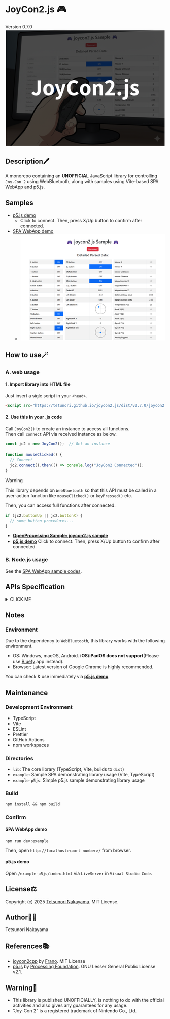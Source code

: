 # JoyCon2.js 🎮

Version 0.7.0  
<img src="./images/keyVisual.png" width="640px"/>  

## Description🖊️

A monorepo containing an **UNOFFICIAL** JavaScript library for controlling `Joy-Con 2` using WebBluetooth, along with samples using Vite-based SPA WebApp and p5.js.

## Samples

- [p5.js demo](https://tetunori.github.io/joycon2.js/sample/)
  - Click to connect. Then, press X/Up button to confirm after connected.
- [SPA WebApp demo](https://tetunori.github.io/joycon2.js/example/dist/)  
  - <img src="./images/webapp.png" width="640px"/>

## How to use🪄

### A. web usage

#### 1. Import library into HTML file
Just insert a sigle script in your `<head>`.  
```html 
<script src="https://tetunori.github.io/joycon2.js/dist/v0.7.0/joycon2.js"></script>
```

#### 2. Use this in your .js code
Call `JoyCon2()` to create an instance to access all functions.  
Then call `connect` API via received instance as below.


```javascript
const jc2 = new JoyCon2();  // Get an instance

function mouseClicked() {
  // Connect
  jc2.connect().then(() => console.log("JoyCon2 Connected"));
}
```
> [!WARNING]
> This library depends on `WebBluetooth` so that this API must be called in a user-action function like `mouseClicked()` or `keyPressed()` etc.

Then, you can access full functions after connected.
```javascript
if (jc2.buttonUp || jc2.buttonX) {
  // some button procedures...
}
```
- **[OpenProcessing Sample: joycon2.js sample](https://openprocessing.org/sketch/1716380)**
- **[p5.js demo](https://tetunori.github.io/joycon2.js/sample/)**
Click to connect. Then, press X/Up button to confirm after connected.


### B. Node.js usage
See the [SPA WebApp sample codes](https://github.com/tetunori/joycon2.js/tree/main/example/).


## APIs Specification
<details><summary>CLICK ME</summary>

### API List

- [Constructor](#Constructor)
- [Methods](#Methods)
- [Properties](#Properties)

### Constructor
```javascript
new JoyCon2()
```

Parameters: None  
  
Return: joycon2.js instance  

### Methods
#### connect
```javascript
connect()
```

Overview:  
Connect with Joy-Con 2.

Type: `async`  
  
Parameters: None  
  
Return: `Promise<void>`  

Notes:  
Connection success or failure can be captured using then/catch methods.
```javascript
// Consider `jc2` to be joycon2.js instance
jc2.connect()
  .then(() => {
    console.log("✅ JoyCon2 Connected");
  })
  .catch((err) => {
    console.error("❌ JoyCon2 Connection failed:", err);
  });
```

#### disconnect
```javascript
disconnect()
```

Overview:  
Disconnect from connected Joy-Con 2.

Type: `sync`  
  
Parameters: None  
  
Return: None  
 

### Properties
Overview:  
You can access current input status.
```javascript
// Consider `jc2` to be connected joycon2.js instance
if (jc2.buttonUp || jc2.buttonX) {
  // some button procedures...
}
```

| Property         | Type         | Description                                  |
| ---------------- | ------------ | -------------------------------------------- |
| `packetId`       | `number`     | Packet identifier                            |
| `buttonL`        | `boolean`    | L button pressed                             |
| `buttonR`        | `boolean`    | R button pressed                             |
| `buttonMinus`    | `boolean`    | Minus (-) button pressed                     |
| `buttonPlus`     | `boolean`    | Plus (+) button pressed                      |
| `buttonLStick`   | `boolean`    | Left stick button pressed                    |
| `buttonRStick`   | `boolean`    | Right stick button pressed                   |
| `buttonA`        | `boolean`    | A button pressed                             |
| `buttonB`        | `boolean`    | B button pressed                             |
| `buttonC`        | `boolean`    | C button pressed                             |
| `buttonX`        | `boolean`    | X button pressed                             |
| `buttonY`        | `boolean`    | Y button pressed                             |
| `buttonUp`       | `boolean`    | D-Pad Up pressed                             |
| `buttonDown`     | `boolean`    | D-Pad Down pressed                           |
| `buttonLeft`     | `boolean`    | D-Pad Left pressed                           |
| `buttonRight`    | `boolean`    | D-Pad Right pressed                          |
| `buttonCapture`  | `boolean`    | Capture button pressed                       |
| `buttonHome`     | `boolean`    | Home button pressed                          |
| `buttonZR`       | `boolean`    | ZR button pressed                            |
| `buttonZL`       | `boolean`    | ZL button pressed                            |
| `buttonSR_R`     | `boolean`    | SR button (Right) pressed                    |
| `buttonSL_R`     | `boolean`    | SL button (Right) pressed                    |
| `buttonSR_L`     | `boolean`    | SR button (Left) pressed                     |
| `buttonSL_L`     | `boolean`    | SL button (Left) pressed                     |
| `leftStickX`     | `number`     | Left stick X axis (-1.0 to 1.0, normalized)  |
| `leftStickY`     | `number`     | Left stick Y axis (-1.0 to 1.0, normalized)  |
| `rightStickX`    | `number`     | Right stick X axis (-1.0 to 1.0, normalized) |
| `rightStickY`    | `number`     | Right stick Y axis (-1.0 to 1.0, normalized) |
| `mouseX`         | `number`     | Mouse movement X                             |
| `mouseY`         | `number`     | Mouse movement Y                             |
| `mouseUnknown`   | `number`     | Unknown mouse-related value                  |
| `mouseDistance`  | `number`     | Mouse movement distance                      |
| `magX`           | `number`     | Magnetometer X axis                          |
| `magY`           | `number`     | Magnetometer Y axis                          |
| `magZ`           | `number`     | Magnetometer Z axis                          |
| `batteryVoltage` | `number`     | Battery voltage                              |
| `batteryCurrent` | `number`     | Battery current (A)                          |
| `temperature`    | `number`     | Temperature in Celsius                       |
| `accelX`         | `number`     | Accelerometer X axis (g)                     |
| `accelY`         | `number`     | Accelerometer Y axis (g)                     |
| `accelZ`         | `number`     | Accelerometer Z axis (g)                     |
| `gyroX`          | `number`     | Gyroscope X axis (deg/s)                     |
| `gyroY`          | `number`     | Gyroscope Y axis (deg/s)                     |
| `gyroZ`          | `number`     | Gyroscope Z axis (deg/s)                     |
| `triggerL`       | `number`     | Left trigger value (0-255)                   |
| `triggerR`       | `number`     | Right trigger value (0-255)                  |
| `simpleParsed`   | `object`     | Simple parsed data(For Debug)                |
| `rawData`        | `Uint8Array` | Raw BLE data bytes(For Debug)                |

<p>

</p>
</details>


## Notes
### Environment 
Due to the dependency to `WebBluetooth`, this library works with the following environment.  
- OS: Windows, macOS, Android. **iOS/iPadOS does not support**(Please use [Bluefy](https://apps.apple.com/jp/app/bluefy-web-ble-browser/id1492822055) app instead). 
- Browser: Latest version of Google Chrome is highly recommended.  

You can check & use immediately via **[p5.js demo](https://tetunori.github.io/joycon2.js/sample/)**.


## Maintenance
### Development Environment
- TypeScript
- Vite
- ESLint
- Prettier
- GitHub Actions
- npm workspaces

### Directories
- `lib`: The core library (TypeScript, Vite, builds to `dist`)
- `example`: Sample SPA demonstrating library usage (Vite, TypeScript)
- `example-p5js`: Simple p5.js sample demonstrating library usage

### Build

```
npm install && npm build
```

### Confirm
#### SPA WebApp demo

```
npm run dev:example
```
Then, open `http://localhost:<port number>/` from browser.

#### p5.js demo

Open `/example-p5js/index.html` via `LiveServer` in `Visual Studio Code`.


## License⚖️

Copyright (c) 2025 [Tetsunori Nakayama](https://github.com/tetunori). MIT License.

## Author🧙‍♂️

Tetsunori Nakayama

## References📚

- [joycon2cpp](https://github.com/TheFrano/joycon2cpp) by [Frano](https://github.com/TheFrano). MIT License
- [p5.js](https://github.com/processing/p5.js) by [Processing Foundation](https://github.com/processing). GNU Lesser General Public License v2.1.

## Warning🚨

- This library is published UNOFFICIALLY, is nothing to do with the official activities and also gives any guarantees for any usage.  
- "Joy-Con 2" is a registered trademark of Nintendo Co., Ltd.
